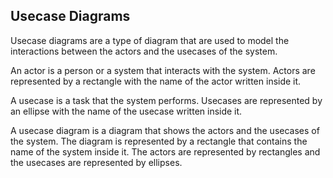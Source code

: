 ## Usecase Diagrams
Usecase diagrams are a type of diagram that are used to model the interactions between the actors and the usecases of the system.

An actor is a person or a system that interacts with the system. Actors are represented by a rectangle with the name of the actor written inside it.

A usecase is a task that the system performs. Usecases are represented by an ellipse with the name of the usecase written inside it.

A usecase diagram is a diagram that shows the actors and the usecases of the system. The diagram is represented by a rectangle that contains the name of the system inside it. The actors are represented by rectangles and the usecases are represented by ellipses.